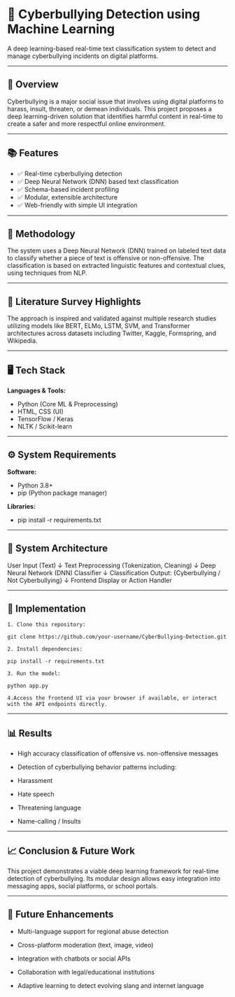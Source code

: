 # 🚨 Cyberbullying Detection using Machine Learning

A deep learning-based real-time text classification system to detect and manage cyberbullying incidents on digital platforms.

---

## 📌 Overview

Cyberbullying is a major social issue that involves using digital platforms to harass, insult, threaten, or demean individuals. This project proposes a deep learning-driven solution that identifies harmful content in real-time to create a safer and more respectful online environment.

---

## 📚 Features

- ✅ Real-time cyberbullying detection
- ✅ Deep Neural Network (DNN) based text classification
- ✅ Schema-based incident profiling
- ✅ Modular, extensible architecture
- ✅ Web-friendly with simple UI integration

---

## 🧠 Methodology

The system uses a Deep Neural Network (DNN) trained on labeled text data to classify whether a piece of text is offensive or non-offensive. The classification is based on extracted linguistic features and contextual clues, using techniques from NLP.

---

## 🔬 Literature Survey Highlights

The approach is inspired and validated against multiple research studies utilizing models like BERT, ELMo, LSTM, SVM, and Transformer architectures across datasets including Twitter, Kaggle, Formspring, and Wikipedia.

---

## 🖥️ Tech Stack

**Languages & Tools:**
- Python (Core ML & Preprocessing)
- HTML, CSS (UI)
- TensorFlow / Keras
- NLTK / Scikit-learn

---

## ⚙️ System Requirements

**Software:**
- Python 3.8+
- pip (Python package manager)

**Libraries:**

- pip install -r requirements.txt

---

## 🧩 System Architecture

User Input (Text)
      ↓
Text Preprocessing (Tokenization, Cleaning)
      ↓
Deep Neural Network (DNN) Classifier
      ↓
Classification Output: {Cyberbullying / Not Cyberbullying}
      ↓
Frontend Display or Action Handler

---

## 🚀 Implementation

```
1. Clone this repository:

git clone https://github.com/your-username/CyberBullying-Detection.git

2. Install dependencies:

pip install -r requirements.txt

3. Run the model:

python app.py

4.Access the frontend UI via your browser if available, or interact with the API endpoints directly.

```
---

## 📊 Results

- High accuracy classification of offensive vs. non-offensive messages

- Detection of cyberbullying behavior patterns including:

- Harassment

- Hate speech

- Threatening language

- Name-calling / Insults

---

## 📈 Conclusion & Future Work
This project demonstrates a viable deep learning framework for real-time detection of cyberbullying. Its modular design allows easy integration into messaging apps, social platforms, or school portals.

---

## 🔮 Future Enhancements
- Multi-language support for regional abuse detection

- Cross-platform moderation (text, image, video)

- Integration with chatbots or social APIs

- Collaboration with legal/educational institutions

- Adaptive learning to detect evolving slang and internet language

